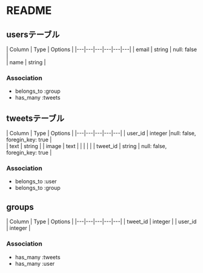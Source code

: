# README


## usersテーブル
| Column  | Type  | Options  |
|---|---|---|---|---|---|
| email  | string  | null: false  |  
| name  | string  | 
### Association
- belongs_to :group
- has_many :tweets


## tweetsテーブル
| Column  | Type  | Options  |
|---|---|---|---|---|
| user_id | integer |null: false, foregin_key: true   |  
|  text  |  string |
| image | text  |   |   |   |   |
| tweet_id  | string  | null: false, foregin_key: true | 
### Association
- belongs_to :user
- belongs_to :group


## groups
| Column  | Type  | Options  |
|---|---|---|---|---|
| tweet_id  | integer  |
| user_id  | integer  |
### Association
- has_many :tweets
- has_many :user

